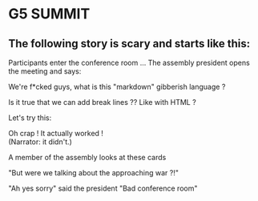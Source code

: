 # G5 SUMMIT

## The following story is scary and starts like this:

Participants enter the conference room ...
The assembly president opens the meeting and says:

We're f*cked guys, what is this "markdown" gibberish language ? 

Is it true that we can add break lines ?? Like with HTML ?

Let's try this:</br>

Oh crap ! It actually worked ! </br>
(Narrator: it didn't.)

A member of the assembly looks at these cards

"But were we talking about the approaching war ?!"

"Ah yes sorry" said the president "Bad conference room"
